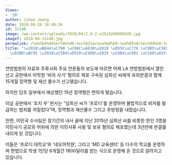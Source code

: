 ```yaml
---
Views:
- '28'
author: Jihee Jeong
date: 2018-04-20 16:49:34
id: 31140
image: /wp-content/uploads/2018/04/2.0-2-e1524260969420.jpg
imagef: 2018-04-31140.jpg
permalink: /%eb%b9%84%ec%9e%90-%ec%82%ac%ea%b8%b0-%ed%95%9c%ec%9d%b8-%ec%a7%95%ec%97%ad%ed%98%95%ed%8e%b8%eb%b2%95-%ec%96%b4%ed%95%99%ec%9b%90-%ec%9a%b4%ec%98%81/
title: "\u2018\uBE44\uC790 \uC0AC\uAE30\u2019 \uD55C\uC778 \uC9D5\uC5ED\uD615\u2026\
  \uD3B8\uBC95 \u2018\uC5B4\uD559\uC6D0\u2019 \uC6B4\uC601 \uCCA0\uD1F4"
---
```


연방법원의 자료와 주류사회 주요 언론들의 보도에 따르면 어제 LA 연방법원에서 열린 선고 공판에서 어학원 ‘비자 사기’ 혐의로 체포 구속된 심희선 씨에게 유죄판결과 함께 15개월 징역형 및 재산 몰수가 선고됐습니다.

하지만 당초 일부에서 예상했던 15년 징역형은 면하게 됐습니다.

이날 공판에서 ‘조지 우’ 판사는 “심희선 씨가 ‘프로디’를 운영하며 불법적으로 비자를 발급하는 범죄를 저질렀다”며, 징역형과 재산몰수 그리고 추방령을 내렸습니다.

한편, 이민국 수사팀은 장기간의 내사 끝에 지난 2015년 심희선 씨를 비롯한 한인 3명을 이민사기 공모와 허위에 의한 이민서류 사용 및 보유 혐의로 체포했는데 3년만에 판결를 내리게 된 것입니다.

이들은 ‘프로디 대학교’와 ‘네오어학원’, 그리고 ‘MD 교육센터’ 등 다수의 학교를 운영하며 편법으로 학생 1인당 6개월간 1800달러를 받는 식으로 운영해 온 것으로 알려지고 있습니다.